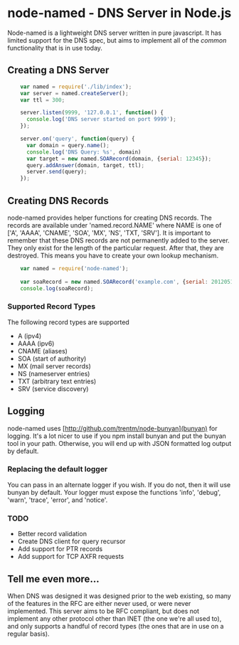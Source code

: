 # node-named - DNS Server in Node.js

Node-named is a lightweight DNS server written in pure javascript. It has
limited support for the DNS spec, but aims to implement all of the *common*
functionality that is in use today. 



## Creating a DNS Server
```javascript
    var named = require('./lib/index');
    var server = named.createServer();
    var ttl = 300;

    server.listen(9999, '127.0.0.1', function() {
      console.log('DNS server started on port 9999');
    });

    server.on('query', function(query) {
      var domain = query.name();
      console.log('DNS Query: %s', domain)
      var target = new named.SOARecord(domain, {serial: 12345});
      query.addAnswer(domain, target, ttl);
      server.send(query);
    });
```
## Creating DNS Records

node-named provides helper functions for creating DNS records. 
The records are available under 'named.record.NAME' where NAME is one
of ['A', 'AAAA', 'CNAME', 'SOA', 'MX', 'NS', 'TXT, 'SRV']. It is important to 
remember that these DNS records are not permanently added to the server. 
They only exist for the length of the particular request. After that, they are
destroyed. This means you have to create your own lookup mechanism.
```javascript
    var named = require('node-named');
    
    var soaRecord = new named.SOARecord('example.com', {serial: 201205150000});
    console.log(soaRecord);
```
### Supported Record Types

The following record types are supported

 * A (ipv4)
 * AAAA (ipv6)
 * CNAME (aliases)
 * SOA (start of authority)
 * MX (mail server records)
 * NS (nameserver entries)
 * TXT (arbitrary text entries)
 * SRV (service discovery)

## Logging

node-named uses [http://github.com/trentm/node-bunyan](bunyan) for logging.
It's a lot nicer to use if you npm install bunyan and put the bunyan tool in
your path. Otherwise, you will end up with JSON formatted log output by default.

### Replacing the default logger

You can pass in an alternate logger if you wish. If you do not, then it will use
bunyan by default. Your logger must expose the functions 'info', 'debug',
'warn', 'trace', 'error', and 'notice'.

### TODO

 * Better record validation
 * Create DNS client for query recursor
 * Add support for PTR records
 * Add support for TCP AXFR requests

## Tell me even more...

When DNS was designed it was designed prior
to the web existing, so many of the features in the RFC are either never used,
or were never implemented. This server aims to be RFC compliant, but does not
implement any other protocol other than INET (the one we're all used to), and
only supports a handful of record types (the ones that are in use on a regular
basis).
